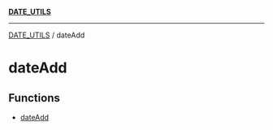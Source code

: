 [**DATE_UTILS**](../README.md)

***

[DATE_UTILS](../README.md) / dateAdd

# dateAdd

## Functions

- [dateAdd](functions/dateAdd.md)
